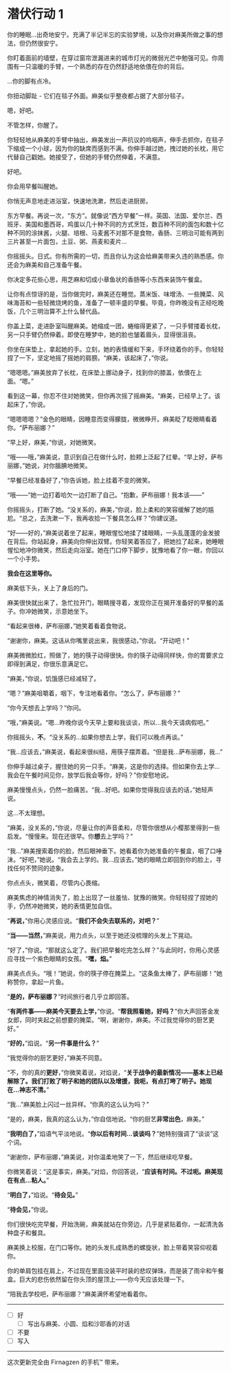 # 潜伏行动 1

你的睡眠...出奇地安宁。充满了半记半忘的实验梦境，以及你对麻美所做之事的想法，但仍然很安宁。

你盯着面前的墙壁，在穿过窗帘泄漏进来的城市灯光的微弱光芒中勉强可见。你周围有一只温暖的手臂，一个熟悉的存在仍然舒适地依偎在你的背后。

...你的脚有点冷。

你扭动脚趾 - 它们在毯子外面。麻美似乎整夜都占据了大部分毯子。

嗯，好吧。

不管怎样，你醒了。

你轻轻地从麻美的手臂中抽出，麻美发出一声抗议的呜咽声，伸手去抓你，在毯子下缩成一个小球，因为你的缺席而感到不满。你伸手越过她，拽过她的长枕，用它代替自己戳她。她接受了，但她的手臂仍然伸着，不满意。

好吧。

你会用早餐叫醒她。

你悄无声息地走进浴室，快速地洗漱，然后走进厨房。

东方早餐。再说一次，“东方”。就像说“西方早餐”一样。英国、法国、爱尔兰、西班牙、美国和墨西哥，鸡蛋以几十种不同的方式烹饪，数百种不同的面包和数十亿种不同的涂抹酱，火腿、培根、马麦酱不对那不是食物，香肠、三明治可能有两到三片甚至一片面包，土豆、粥、燕麦和麦片...

你摇摇头。日式。你有所需的一切，而且你认为这会给麻美带来久违的熟悉感。你还会为麻美和自己准备午餐。

你决定多花些心思，用芝麻和切成小章鱼状的香肠等小东西来装饰午餐盒。

让你有点惊讶的是，当你做完时，麻美还在睡觉。蒸米饭、味增汤、一些腌菜、风味海苔和一些轻微烧烤的鱼，准备了一顿丰盛的早餐。毕竟，你昨晚没有正经吃晚饭，几个三明治算不上什么替代品。

你盖上菜，走进卧室叫醒麻美。她缩成一团，蜷缩得更紧了，一只手臂搂着长枕，另一只手臂仍然伸着。即使在睡梦中，她的脸也皱着眉头，显得很沮丧。

你坐在床垫上，拿起她的手。立刻，她的表情缓和下来，手环绕着你的手。你轻轻捏了一下，坚定地摇了摇她的肩膀。“麻美，该起床了，”你说。

“嗯嗯嗯。”麻美放弃了长枕，在床垫上挪动身子，找到你的膝盖，依偎在上面。“嗯。”

看到这一幕，你忍不住对她微笑，但你再次摇了摇麻美。“麻美，已经早上了。该起床了，”你说。

“嗯嗯嗯嗯？”金色的眼睛，因睡意而变得朦胧，微微睁开。麻美眨了眨眼睛看着你。“萨布丽娜？”

“早上好，麻美，”你说，对她微笑。

“哦——哦，”麻美说，意识到自己在做什么时，脸颊上泛起了红晕。“早上好，萨布丽娜，”她说，对你腼腆地微笑。

“早餐已经准备好了，”你告诉她，脸上挂着不变的微笑。

“哦——”她一边打着哈欠一边打断了自己。“抱歉，萨布丽娜！我本该——”

你摇摇头，打断了她。“没关系的，麻美，”你说，脸上柔和的笑容缓解了她的尴尬。“总之，去洗漱一下，我再收拾一下餐具怎么样？”你建议道。

“好——好的，”麻美说着坐了起来，睡眼惺忪地揉了揉眼睛，一头乱蓬蓬的金发披在背后。你站起身，麻美向你伸出双臂。你轻笑着答应了，把她拉了起来，她睡眼惺忪地冲你微笑，然后走向浴室。她在门口停下脚步，犹豫地看了你一眼，你回以一个小手势。

**我会在这里等你。**

麻美低下头，关上了身后的门。

麻美很快就出来了，急忙拉开门，眼睛搜寻着，发现你正在揭开准备好的早餐的盖子。你冲她微笑，示意她坐下。

“看起来很棒，萨布丽娜，”她笑着看着食物说。

“谢谢你，麻美。这话从你嘴里说出来，我很感动，”你说。“开动吧！”

麻美微微脸红，照做了，她的筷子动得很快。你的筷子动得同样快，你的胃要求立即得到满足，你很乐意满足它。

“麻美，”你说，饥饿感已经减轻了。

“嗯？”麻美咀嚼着，咽下，专注地看着你。“怎么了，萨布丽娜？”

“你今天想去上学吗？”你问。

“哦，”麻美说。“嗯...昨晚你说今天早上要和我谈谈，所以...我今天请病假吧。”

你摇摇头，**不**。“没关系的...如果你想去上学，我们可以晚点再谈。”

“我...应该去，”麻美说，看起来很纠结，用筷子摆弄着。“但是我...萨布丽娜，我...”

你伸手越过桌子，握住她的另一只手。“麻美，这是你的选择。但如果你去上学...我会在午餐时间见你，放学后我会等你，好吗？”你安慰地说。

麻美慢慢点头，仍然一脸痛苦。“我...好吧。如果你觉得我应该去的话，”她轻声说。

这...不太理想。

“麻美，没关系的，”你说，尽量让你的声音柔和，尽管你很想从小樱那里得到一些启发。“慢慢来。现在还很早。你**想**去上学吗？”

“我...”麻美搜索着你的脸，然后眼神垂下。她看着你为她准备的午餐盒，咽了口唾沫。“好吧，”她说。“我会去上学的。我...应该去。”她的眼睛立即回到你的脸上，寻找任何不赞同的迹象。

你点点头，微笑着，尽管内心畏缩。

麻美焦虑的神情消失了，脸上出现了一丝羞怯、犹豫的微笑。你轻轻捏了捏她的手，仍然冲她微笑，她的表情更加自信。

“**再说，**”你用心灵感应说。“**我们不会失去联系的，对吧？**”

“**当——当然，**”麻美说，用力点头，以至于她还没梳理的头发上下晃动。

“好了，”你说。“那就这么定了。我们把早餐吃完怎么样？”与此同时，你用心灵感应寻找一个紫色眼睛的女孩。“**嘿，焰。**”

麻美点点头。“哦！”她说，你的筷子停在腌菜上。“这条鱼太棒了，萨布丽娜！”她称赞你，拿起一片鱼。

“**是的，萨布丽娜？**”时间旅行者几乎立即回答。

“**有两件事——麻美今天要去上学，**”你说。“**帮我照看她，好吗？**”你大声回答金发女郎，同时夹起之前想要的腌菜。“啊，谢谢你，麻美。不过我觉得你的厨艺更好。”

“**好的，**”焰说。“**另一件事是什么？**”

“我觉得你的厨艺更好，”麻美不同意。

“不，你的真的**更好**，”你微笑着说，对焰说，“**关于战争的最新情况——基本上已经解除了。我们打败了明子和她的团队以及增援，我呃，有点打垮了明子。她现在...神志不清。**”

“我...”麻美脸上闪过一丝异样。“你真的这么认为吗？”

“是的，麻美，我真的这么认为，”你自信地说。“你的厨艺**非常出色**，麻美。”

“**我明白了，**”焰语气平淡地说。“**你以后有时间...**谈谈**吗？**”她特别强调了“谈谈”这个词。

“谢谢你，萨布丽娜，”麻美说，对你温柔地笑了一下，然后继续吃早餐。

你微笑着说：“这是事实，麻美。”对焰，你回答说，“**应该有时间。不过呃。麻美现在有点...粘人。**”

“**明白了，**”焰说。“**待会见。**”

“**待会见，**”你说。

你们很快吃完早餐，开始洗碗，麻美就站在你旁边，几乎是紧贴着你，一起清洗各种盘子和餐具。

麻美换上校服，在门口等你。她的头发扎成熟悉的螺旋状，脸上带着笑容仰视着你。

你的单肩包挂在肩上，不过现在里面没装平时装的悲叹弹珠，而是装了雨伞和午餐盒。巨大的悲伤依然留在你头顶的屋顶上——你今天应该处理一下。

“陪我去学校吧，萨布丽娜？”麻美满怀希望地看着你。

---

- [ ] 好
  - [ ] 写出与麻美、小圆、焰和沙耶香的对话
- [ ] 不要
- [ ] 写入

---

这次更新完全由 Firnagzen 的手机™ 带来。
